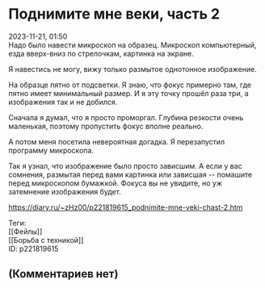 Поднимите мне веки, часть 2
===========================

  
2023-11-21, 01:50  
 Надо было навести микроскоп на образец. Микроскоп компьютерный, езда вверх-вниз по стрелочкам, картинка на экране.   
   
 Я навестись не могу, вижу только размытое однотонное изображение.   
   
 На образце пятно от подсветки. Я знаю, что фокус примерно там, где пятно имеет минимальный размер. И я эту точку прошёл раза три, а изображения так и не добился.   
   
 Сначала я думал, что я просто проморгал. Глубина резкости очень маленькая, поэтому пропустить фокус вполне реально.   
   
 А потом меня посетила невероятная догадка. Я перезапустил программу микроскопа.   
   
 Так я узнал, что изображение было просто зависшим. А если у вас сомнения, размытая перед вами картинка или зависшая -- помашите перед микроскопом бумажкой. Фокуса вы не увидите, но уж затемнение изображения будет.   
  
<https://diary.ru/~zHz00/p221819615_podnimite-mne-veki-chast-2.htm>  
  
Теги:  
[[Фейлы]]  
[[Борьба с техникой]]  
ID: p221819615  


(Комментариев нет)
------------------